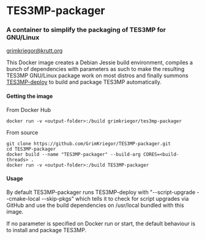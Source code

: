 # TES3MP-packager

### A container to simplify the packaging of TES3MP for GNU/Linux

<grimkriegor@krutt.org>

This Docker image creates a Debian Jessie build environment, compiles a bunch of dependencies with parameters as such to make the resulting TES3MP GNU/Linux package work on most distros and finally summons [TES3MP-deploy](https://github.com/GrimKriegor/TES3MP-deploy) to build and package TES3MP automatically.

#### Getting the image

From Docker Hub

    docker run -v <output-folder>:/build grimkriegor/tes3mp-packager

From source

    git clone https://github.com/GrimKriegor/TES3MP-packager.git
    cd TES3MP-packager
    docker build --name "TES3MP-packager" --build-arg CORES=<build-threads> .
    docker run -v <output-folder>:/build TES3MP-packager

#### Usage

By default TES3MP-packager runs TES3MP-deploy with "--script-upgrade --cmake-local --skip-pkgs" which tells it to check for script upgrades via GitHub and use the build dependencies on /usr/local bundled with this image.

If no parameter is specified on Docker run or start, the default behaviour is to install and package TES3MP.
